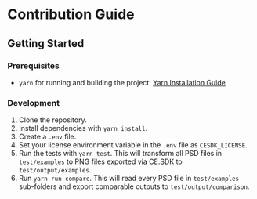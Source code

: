 # Contribution Guide

## Getting Started

### Prerequisites

- `yarn` for running and building the project: [Yarn Installation Guide](https://classic.yarnpkg.com/lang/en/docs/install/)

### Development

1. Clone the repository.
2. Install dependencies with `yarn install`.
3. Create a `.env` file.
4. Set your license environment variable in the `.env` file as `CESDK_LICENSE`.
5. Run the tests with `yarn test`. This will transform all PSD files in `test/examples` to PNG files exported via CE.SDK to `test/output/examples`.
6. Run `yarn run compare`. This will read every PSD file in `test/examples` sub-folders and export comparable outputs to `test/output/comparison`.
